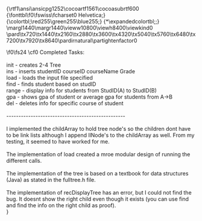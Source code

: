 {\rtf1\ansi\ansicpg1252\cocoartf1561\cocoasubrtf600
{\fonttbl\f0\fswiss\fcharset0 Helvetica;}
{\colortbl;\red255\green255\blue255;}
{\*\expandedcolortbl;;}
\margl1440\margr1440\vieww10800\viewh8400\viewkind0
\pard\tx720\tx1440\tx2160\tx2880\tx3600\tx4320\tx5040\tx5760\tx6480\tx7200\tx7920\tx8640\pardirnatural\partightenfactor0

\f0\fs24 \cf0 Completed Tasks:\
\
init - creates 2-4 Tree\
ins - inserts studentID courseID courseName Grade\
load - loads the input file specified\
find - finds student based on studID\
range - display info for students from StudID(A) to StudID(B)\
gpa - shows gpa of student or average gpa for students from A->B\
del - deletes info for specific course of student\
\
-------------------------------------------------\
\
I implemented the childArray to hold tree node's so the children dont have to be link lists although I append llNode's to the childArray as well. From my testing, it seemed to have worked for me. \
\
The implementation of load created a mroe modular design of running the different calls.\
\
The implementation of the tree is based on a textbook for data structures (Java) as stated in the fulltree.h file. \
\
The implementation of recDisplayTree has an error, but I could not find the bug. It doesnt show the right child even though it exists (you can use find and find the info on the right child as proof).\
}
